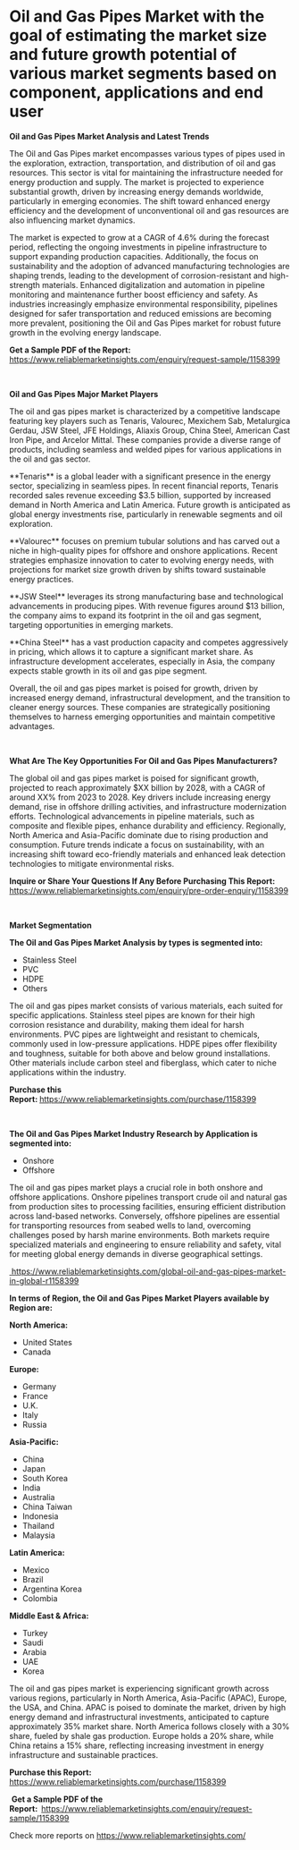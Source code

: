 <p><h1>Oil and Gas Pipes Market with the goal of estimating the market size and future growth potential of various market segments based on component, applications and end user</h1></p><p><strong>Oil and Gas Pipes Market Analysis and Latest Trends</strong></p>
<p><p>The Oil and Gas Pipes market encompasses various types of pipes used in the exploration, extraction, transportation, and distribution of oil and gas resources. This sector is vital for maintaining the infrastructure needed for energy production and supply. The market is projected to experience substantial growth, driven by increasing energy demands worldwide, particularly in emerging economies. The shift toward enhanced energy efficiency and the development of unconventional oil and gas resources are also influencing market dynamics.</p><p>The market is expected to grow at a CAGR of 4.6% during the forecast period, reflecting the ongoing investments in pipeline infrastructure to support expanding production capacities. Additionally, the focus on sustainability and the adoption of advanced manufacturing technologies are shaping trends, leading to the development of corrosion-resistant and high-strength materials. Enhanced digitalization and automation in pipeline monitoring and maintenance further boost efficiency and safety. As industries increasingly emphasize environmental responsibility, pipelines designed for safer transportation and reduced emissions are becoming more prevalent, positioning the Oil and Gas Pipes market for robust future growth in the evolving energy landscape.</p></p>
<p><strong>Get a Sample PDF of the Report:&nbsp;</strong> <a href="https://www.reliablemarketinsights.com/enquiry/request-sample/1158399?utm_campaign=3583&utm_medium=2&utm_source=Github&utm_content=ia&utm_term=21032025&utm_id=oil-and-gas-pipes">https://www.reliablemarketinsights.com/enquiry/request-sample/1158399</a></p>
<p>&nbsp;</p>
<p><strong>Oil and Gas Pipes Major Market Players</strong></p>
<p><p>The oil and gas pipes market is characterized by a competitive landscape featuring key players such as Tenaris, Valourec, Mexichem Sab, Metalurgica Gerdau, JSW Steel, JFE Holdings, Aliaxis Group, China Steel, American Cast Iron Pipe, and Arcelor Mittal. These companies provide a diverse range of products, including seamless and welded pipes for various applications in the oil and gas sector.</p><p>**Tenaris** is a global leader with a significant presence in the energy sector, specializing in seamless pipes. In recent financial reports, Tenaris recorded sales revenue exceeding $3.5 billion, supported by increased demand in North America and Latin America. Future growth is anticipated as global energy investments rise, particularly in renewable segments and oil exploration.</p><p>**Valourec** focuses on premium tubular solutions and has carved out a niche in high-quality pipes for offshore and onshore applications. Recent strategies emphasize innovation to cater to evolving energy needs, with projections for market size growth driven by shifts toward sustainable energy practices.</p><p>**JSW Steel** leverages its strong manufacturing base and technological advancements in producing pipes. With revenue figures around $13 billion, the company aims to expand its footprint in the oil and gas segment, targeting opportunities in emerging markets.</p><p>**China Steel** has a vast production capacity and competes aggressively in pricing, which allows it to capture a significant market share. As infrastructure development accelerates, especially in Asia, the company expects stable growth in its oil and gas pipe segment.</p><p>Overall, the oil and gas pipes market is poised for growth, driven by increased energy demand, infrastructural development, and the transition to cleaner energy sources. These companies are strategically positioning themselves to harness emerging opportunities and maintain competitive advantages.</p></p>
<p>&nbsp;</p>
<p><strong>What Are The Key Opportunities For Oil and Gas Pipes Manufacturers?</strong></p>
<p><p>The global oil and gas pipes market is poised for significant growth, projected to reach approximately $XX billion by 2028, with a CAGR of around XX% from 2023 to 2028. Key drivers include increasing energy demand, rise in offshore drilling activities, and infrastructure modernization efforts. Technological advancements in pipeline materials, such as composite and flexible pipes, enhance durability and efficiency. Regionally, North America and Asia-Pacific dominate due to rising production and consumption. Future trends indicate a focus on sustainability, with an increasing shift toward eco-friendly materials and enhanced leak detection technologies to mitigate environmental risks.</p></p>
<p><strong>Inquire or Share Your Questions If Any Before Purchasing This Report:</strong> <a href="https://www.reliablemarketinsights.com/enquiry/pre-order-enquiry/1158399?utm_campaign=3583&utm_medium=2&utm_source=Github&utm_content=ia&utm_term=21032025&utm_id=oil-and-gas-pipes">https://www.reliablemarketinsights.com/enquiry/pre-order-enquiry/1158399</a></p>
<p>&nbsp;</p>
<p><strong>Market Segmentation</strong></p>
<p><strong>The Oil and Gas Pipes Market Analysis by types is segmented into:</strong></p>
<p><ul><li>Stainless Steel</li><li>PVC</li><li>HDPE</li><li>Others</li></ul></p>
<p><p>The oil and gas pipes market consists of various materials, each suited for specific applications. Stainless steel pipes are known for their high corrosion resistance and durability, making them ideal for harsh environments. PVC pipes are lightweight and resistant to chemicals, commonly used in low-pressure applications. HDPE pipes offer flexibility and toughness, suitable for both above and below ground installations. Other materials include carbon steel and fiberglass, which cater to niche applications within the industry.</p></p>
<p><strong>Purchase this Report:&nbsp;</strong><a href="https://www.reliablemarketinsights.com/purchase/1158399?utm_campaign=3583&utm_medium=2&utm_source=Github&utm_content=ia&utm_term=21032025&utm_id=oil-and-gas-pipes">https://www.reliablemarketinsights.com/purchase/1158399</a></p>
<p>&nbsp;</p>
<p><strong>The Oil and Gas Pipes Market Industry Research by Application is segmented into:</strong></p>
<p><ul><li>Onshore</li><li>Offshore</li></ul></p>
<p><p>The oil and gas pipes market plays a crucial role in both onshore and offshore applications. Onshore pipelines transport crude oil and natural gas from production sites to processing facilities, ensuring efficient distribution across land-based networks. Conversely, offshore pipelines are essential for transporting resources from seabed wells to land, overcoming challenges posed by harsh marine environments. Both markets require specialized materials and engineering to ensure reliability and safety, vital for meeting global energy demands in diverse geographical settings.</p></p>
<p><a href="https://www.reliablemarketinsights.com/global-oil-and-gas-pipes-market-in-global-r1158399?utm_campaign=3583&utm_medium=2&utm_source=Github&utm_content=ia&utm_term=21032025&utm_id=oil-and-gas-pipes">&nbsp;https://www.reliablemarketinsights.com/global-oil-and-gas-pipes-market-in-global-r1158399</a></p>
<p><strong>In terms of Region, the Oil and Gas Pipes Market Players available by Region are:</strong></p>
<p>
    <p> <strong> North America: </strong>
        <ul>
            <li>United States</li>
            <li>Canada</li>
        </ul>
        </p> 
    <p> <strong> Europe: </strong>
        <ul>
            <li>Germany</li>
            <li>France</li>
            <li>U.K.</li>
            <li>Italy</li>
            <li>Russia</li>
        </ul>
        </p> 
    <p> <strong> Asia-Pacific: </strong>
        <ul>
            <li>China</li>
            <li>Japan</li>
            <li>South Korea</li>
            <li>India</li>
            <li>Australia</li>
            <li>China Taiwan</li>
            <li>Indonesia</li>
            <li>Thailand</li>
            <li>Malaysia</li>
        </ul>
        </p> 
    <p> <strong> Latin America: </strong>
        <ul>
            <li>Mexico</li>
            <li>Brazil</li>
            <li>Argentina Korea</li>
            <li>Colombia</li>
        </ul>
        </p> 
    <p> <strong> Middle East & Africa: </strong>
        <ul>
            <li>Turkey</li>
            <li>Saudi</li>
            <li>Arabia</li>
            <li>UAE</li>
            <li>Korea</li>
        </ul>
    </p>
    </p>
<p><p>The oil and gas pipes market is experiencing significant growth across various regions, particularly in North America, Asia-Pacific (APAC), Europe, the USA, and China. APAC is poised to dominate the market, driven by high energy demand and infrastructural investments, anticipated to capture approximately 35% market share. North America follows closely with a 30% share, fueled by shale gas production. Europe holds a 20% share, while China retains a 15% share, reflecting increasing investment in energy infrastructure and sustainable practices.</p></p>
<p><strong>Purchase this Report: </strong><a href="https://www.reliablemarketinsights.com/purchase/1158399?utm_campaign=3583&utm_medium=2&utm_source=Github&utm_content=ia&utm_term=21032025&utm_id=oil-and-gas-pipes">https://www.reliablemarketinsights.com/purchase/1158399</a></p>
<p>&nbsp;<strong>Get a Sample PDF of the Report:&nbsp;&nbsp;</strong><a href="https://www.reliablemarketinsights.com/enquiry/request-sample/1158399?utm_campaign=3583&utm_medium=2&utm_source=Github&utm_content=ia&utm_term=21032025&utm_id=oil-and-gas-pipes">https://www.reliablemarketinsights.com/enquiry/request-sample/1158399</a></p>
<p><strong></strong></p>
<p>Check more reports on <a href="https://www.reliablemarketinsights.com/?utm_campaign=3583&utm_medium=2&utm_source=Github&utm_content=ia&utm_term=21032025&utm_id=oil-and-gas-pipes">https://www.reliablemarketinsights.com/</a></p>